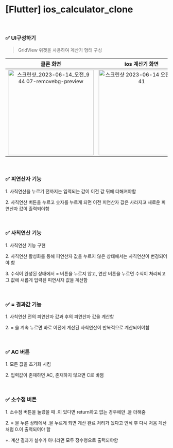 # [Flutter] ios_calculator_clone

<br />

### ✅ UI구성하기
> GridView 위젯을 사용하여 계산기 형태 구성

| 클론 화면 | ios 계산기 화면 |
|:------:|:------:|
| <img width="266" alt="스크린샷_2023-06-14_오전_9 44 07-removebg-preview" src="https://github.com/cchloe0927/flutter-calculator/assets/96729804/cfbdb3b9-a67a-4106-8407-654a0b7f48ac"> | <img width="266" alt="스크린샷 2023-06-14 오전 9 51 41" src="https://github.com/cchloe0927/flutter-calculator/assets/96729804/4c25c1e2-1560-45ae-81cb-03a854e77de1"> |

<br />

### ✅ 피연산자 기능
<p>1. 사칙연산을 누르기 전까지는 입력되는 값이 이전 값 뒤에 더해져야함 </p>
<p>2. 사칙연산 버튼을 누르고 숫자를 누르게 되면 이전 피연산자 값은 사라지고 새로운 피연산자 값이 출력되야함</p>

<br />

### ✅ 사칙연산 기능
<p>1. 사칙연산 기능 구현 </p>
<p>2. 사칙연산 활성화를 통해 피연산자 값을 누르지 않은 상태에서는 사칙연산이 변경되어야 함 </p>
<p>3. 수식이 완성된 상태에서 = 버튼을 누르지 않고, 연산 버튼을 누르면 수식이 처리되고 그 값에 새롭게 입력된 피연사자 값을 계산함</p>

<br />

### ✅ = 결과값 기능
<p>1. 사칙연산 전의 피연산자 값과 후의 피연산자 값을 계산함 </p>
<p>2. = 을 계속 누르면 바로 이전에 계산된 사칙연산이 반복적으로 계산되어야함</p>

<br />

### ✅ AC 버튼
<p>1. 모든 값을 초기화 시킴 </p>
<p>2. 입력값이 존재하면 AC, 존재하지 않으면 C로 바뀜 </p>

<br />

### ✅ 소수점 버튼
<p>1. 소수점 버튼을 눌렀을 때 .이 있다면 return하고 없는 경우에만 .을 더해줌 </p>
<p>2. = 을 누른 상태에서 .을 누르게 되면 계산 완료 처리가 됬다고 인식 후 다시 처음 계산처럼 0.이 출력되어야 함</p>
<p>+. 계산 결과가 실수가 아니라면 모두 정수형으로 출력되야함</p>
